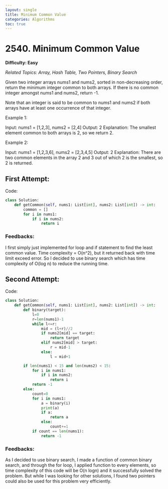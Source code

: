 ```yaml
---
layout: single
title: Minimum Common Value
categories: Algorithms
toc: true
---
```


# 2540. Minimum Common Value

**Difficulty: Easy**

*Related Topics: Array, Hash Table, Two Pointers, Binary Search*

Given two integer arrays nums1 and nums2, sorted in non-decreasing order, return the minimum integer common to both arrays. If there is no common integer amongst nums1 and nums2, return -1.

Note that an integer is said to be common to nums1 and nums2 if both arrays have at least one occurrence of that integer.


Example 1:

Input: nums1 = [1,2,3], nums2 = [2,4]
Output: 2
Explanation: The smallest element common to both arrays is 2, so we return 2.

Example 2:

Input: nums1 = [1,2,3,6], nums2 = [2,3,4,5]
Output: 2
Explanation: There are two common elements in the array 2 and 3 out of which 2 is the smallest, so 2 is returned.

## First Attempt:

Code:
```python
class Solution:
    def getCommon(self, nums1: List[int], nums2: List[int]) -> int:
        common = []
        for i in nums1:
            if i in nums2:
                return i
```                
### Feedbacks: 
I first simply just implemented for loop and if statement to find the least common value. Time complexity = O(n^2), but it returned back with
time limit exceed error. So I decided to use binary search which has time complexity of O(log n) to reduce the running time.

## Second Attempt:

Code:
```python
class Solution:
    def getCommon(self, nums1: List[int], nums2: List[int]) -> int:
        def binary(target):
            l=0
            r=len(nums1)-1
            while l<=r:
                mid = (l+r)//2
                if nums2[mid] == target:
                    return target
                elif nums2[mid] > target:
                    r = mid-1
                else:
                    l = mid+1

        if len(nums1) < 15 and len(nums2) < 15:
            for i in nums1:
                if i in nums2:
                    return i
            return -1
        else:
            count=0
            for i in nums1:
                a = binary(i)
                print(a)
                if a:
                    return a
                else:
                    count+=1
            if count == len(nums1):
                return -1
```            
### Feedbacks: 
As I decided to use binary search, I made a function of common binary search, and through the for loop, I applied function to every elements, so
time complexity of this code will be O(n logn) and it successfully solved the problem. But while I was looking for other solutions, I found two pointers
could also be used for this problem very efficiently.